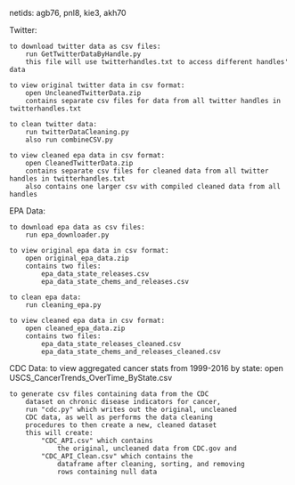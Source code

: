 netids: agb76, pnl8, kie3, akh70

Twitter:

    to download twitter data as csv files:
        run GetTwitterDataByHandle.py
        this file will use twitterhandles.txt to access different handles' data

    to view original twitter data in csv format:
        open UncleanedTwitterData.zip
        contains separate csv files for data from all twitter handles in twitterhandles.txt

    to clean twitter data:
        run twitterDataCleaning.py
        also run combineCSV.py

    to view cleaned epa data in csv format:
        open CleanedTwitterData.zip
        contains separate csv files for cleaned data from all twitter handles in twitterhandles.txt
        also contains one larger csv with compiled cleaned data from all handles

EPA Data:

    to download epa data as csv files:
        run epa_downloader.py

    to view original epa data in csv format:
        open original_epa_data.zip
        contains two files:
            epa_data_state_releases.csv
            epa_data_state_chems_and_releases.csv

    to clean epa data:
        run cleaning_epa.py

    to view cleaned epa data in csv format:
        open cleaned_epa_data.zip
        contains two files:
            epa_data_state_releases_cleaned.csv
            epa_data_state_chems_and_releases_cleaned.csv
            
CDC Data:
    to view aggregated cancer stats from 1999-2016 by
    state:
        open USCS_CancerTrends_OverTime_ByState.csv

    to generate csv files containing data from the CDC
        dataset on chronic disease indicators for cancer, 
        run "cdc.py" which writes out the original, uncleaned 
        CDC data, as well as performs the data cleaning 
        procedures to then create a new, cleaned dataset
        this will create: 
            "CDC_API.csv" which contains
                the original, uncleaned data from CDC.gov and 
            "CDC_API_Clean.csv" which contains the
                dataframe after cleaning, sorting, and removing
                rows containing null data
